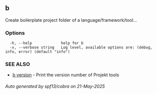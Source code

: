 ## b

Create boilerplate project folder of a language/framework/tool...

### Options

```
  -h, --help             help for b
  -v, --verbose string   Log level, available options are: (debug, info, error) (default "info")
```

### SEE ALSO

* [b version](b_version.md)	 - Print the version number of Projekt tools

###### Auto generated by spf13/cobra on 21-May-2025
